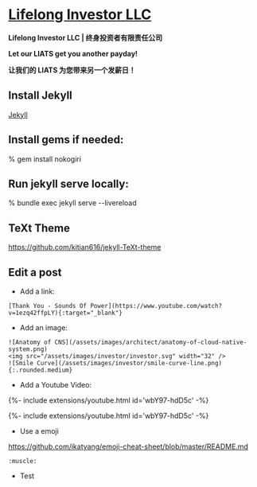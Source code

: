 # [Lifelong Investor LLC](https://github.com/lifelonginvestorllc/lifelonginvestorllc.github.io.git)

**Lifelong Investor LLC | 终身投资者有限责任公司**

**Let our LIATS get you another payday!**

**让我们的 LIATS 为您带来另一个发薪日！**

## Install Jekyll

[Jekyll](https://jekyllrb.com/docs/)

## Install gems if needed:

% gem install nokogiri

## Run jekyll serve locally:
 
% bundle exec jekyll serve --livereload

## TeXt Theme

https://github.com/kitian616/jekyll-TeXt-theme

## Edit a post

- Add a link:

```
[Thank You - Sounds Of Power](https://www.youtube.com/watch?v=1ezq42ffpLY){:target="_blank"}
```

- Add an image:

```
![Anatomy of CNS](/assets/images/architect/anatomy-of-cloud-native-system.png)
<img src="/assets/images/investor/investor.svg" width="32" />
![Smile Curve](/assets/images/investor/smile-curve-line.png){:.rounded.medium}
```

- Add a Youtube Video:

{%- include extensions/youtube.html id='wbY97-hdD5c' -%}
<div>{%- include extensions/youtube.html id='wbY97-hdD5c' -%}</div>

- Use a emoji

https://github.com/ikatyang/emoji-cheat-sheet/blob/master/README.md

`:muscle:`

- Test